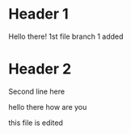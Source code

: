 # Header 1
Hello there! 1st file 
branch 1 added
# Header 2
Second line here

hello there how are you

this file is edited
